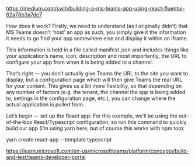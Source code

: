 https://medium.com/swlh/building-a-ms-teams-app-using-react-fluentui-82a78b3a7de7

How does it work?
Firstly, we need to understand (as I originally didn’t) that MS Teams doesn’t ‘host’ an app as such, you simply give it the information it needs to go find your app somewhere else and display it within an iframe.

This information is held in a file called manifest.json and includes things like your application’s name, icon, description and most importantly, the URL to configure your app from when it is being added to a channel.

That’s right — you don’t actually give Teams the URL to the site you want to display, but a configuration page which will then give Teams the real URL for your content. This gives us a bit more flexibility, so that depending on any number of factors (e.g. the tenant, the channel the app is being added to, settings in the configuration page, etc.), you can change where the actual application is pulled from.

Let’s begin — set up the React app:
For this example, we’ll be using the out-of-the-box React/Typescript configuration, so run this command to quickly build our app (I’m using yarn here, but of course this works with npm too):

yarn create react-app <your app name> --template typescript

https://learn.microsoft.com/en-us/microsoftteams/platform/concepts/build-and-test/teams-developer-portal